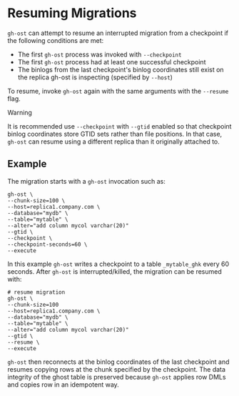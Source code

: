 # Resuming Migrations

`gh-ost` can attempt to resume an interrupted migration from a checkpoint if the following conditions are met:
- The first `gh-ost` process was invoked with `--checkpoint`
- The first `gh-ost` process had at least one successful checkpoint
- The binlogs from the last checkpoint's binlog coordinates still exist on the replica gh-ost is inspecting (specified by `--host`)

To resume, invoke `gh-ost` again with the same arguments with the `--resume` flag.

> [!WARNING]
> It is recommended use `--checkpoint` with `--gtid` enabled so that checkpoint binlog coordinates store GTID sets rather than file positions. In that case, `gh-ost` can resume using a different replica than it originally attached to.

## Example
The migration starts with a `gh-ost` invocation such as:
```shell
gh-ost \
--chunk-size=100 \
--host=replica1.company.com \
--database="mydb" \
--table="mytable" \
--alter="add column mycol varchar(20)"
--gtid \
--checkpoint \
--checkpoint-seconds=60 \
--execute
```

In this example `gh-ost` writes a checkpoint to a table `_mytable_ghk` every 60 seconds. After `gh-ost` is interrupted/killed, the migration can be resumed with:
```shell
# resume migration
gh-ost \
--chunk-size=100
--host=replica1.company.com \
--database="mydb" \
--table="mytable" \
--alter="add column mycol varchar(20)"
--gtid \
--resume \
--execute
```

`gh-ost` then reconnects at the binlog coordinates of the last checkpoint and resumes copying rows at the chunk specified by the checkpoint. The data integrity of the ghost table is preserved because `gh-ost` applies row DMLs and copies row in an idempotent way.
